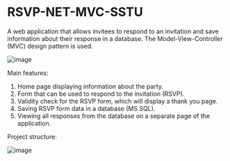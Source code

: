 # RSVP-NET-MVC-SSTU

A web application that allows invitees to respond to an invitation and save information about their response in a database. The Model-View-Controller (MVC) design pattern is used.

![image](https://github.com/ruddanil/RSVP-web-NET-MVC-SSTU/assets/25799951/d6f82515-edad-4ec0-a293-c712928a24c0)

Main features:

1. Home page displaying information about the party.
2. Form that can be used to respond to the invitation (RSVP).
3. Validity check for the RSVP form, which will display a thank you page.
4. Saving RSVP form data in a database (MS SQL).
5. Viewing all responses from the database on a separate page of the application.

Project structure:

![image](https://github.com/ruddanil/RSVP-web-NET-MVC-SSTU/assets/25799951/e850f1f4-0543-444d-968b-d6c9e5ad1f7a)
